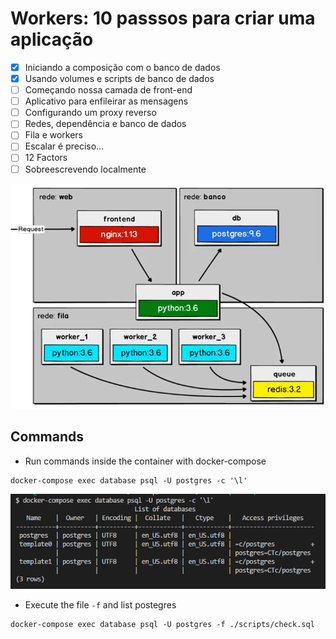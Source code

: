 # Workers: 10 passsos para criar uma aplicação

- [x] Iniciando a composição com o banco de dados
- [x] Usando volumes e scripts de banco de dados
- [ ] Começando nossa camada de front-end
- [ ] Aplicativo para enfileirar as mensagens
- [ ] Configurando um proxy reverso
- [ ] Redes, dependência e banco de dados
- [ ] Fila e workers
- [ ] Escalar é preciso...
- [ ] 12 Factors
- [ ] Sobreescrevendo localmente

![Workers](screenshots/workers.png)

## Commands

- Run commands inside the container with docker-compose
```prompt
docker-compose exec database psql -U postgres -c '\l'
```

![List Postgres DB](screenshots/list-postgres.png)

- Execute the file `-f` and list postegres
```prompt
docker-compose exec database psql -U postgres -f ./scripts/check.sql
```
